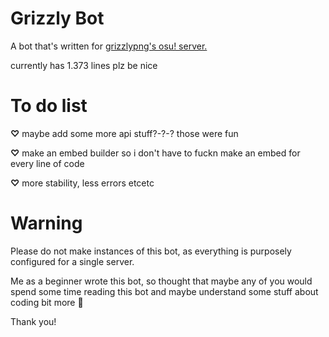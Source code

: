 # Grizzly Bot

A bot that's written for [grizzlypng's osu! server.](https://discord.gg/gpng)

currently has 1.373 lines plz be nice


# To do list

**♡** maybe add some more api stuff?-?-? those were fun

**♡** make an embed builder so i don't have to fuckn make an embed for every line of code

**♡** more stability, less errors etcetc


# Warning

Please do not make instances of this bot, as everything is purposely configured for a single server.

Me as a beginner wrote this bot, so thought that maybe any of you would spend some time reading this bot and maybe understand some stuff about coding bit more 🙏

Thank you!

